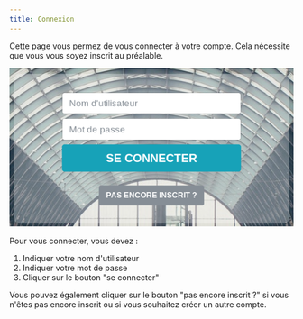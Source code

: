 ```yaml
---
title: Connexion
---
```


Cette page vous permez de vous connecter à votre compte. Cela nécessite que vous vous soyez inscrit au préalable. 

![connexion](img/authentification/login.png)

Pour vous connecter, vous devez :
1. Indiquer votre nom d'utilisateur
2. Indiquer votre mot de passe
3. Cliquer sur le bouton "se connecter"

Vous pouvez également cliquer sur le bouton "pas encore inscrit ?" si vous n'êtes pas encore inscrit ou si vous souhaitez créer un autre compte.
